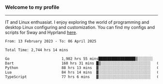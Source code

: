### Welcome to my profile

---

IT and Linux enthuasiat. I enjoy exploring the world of programming and desktop Linux configuring and customization. You can find my configs and scripts for Sway and Hyprland [here](https://github.com/uroborosq/mess-of-linux-configurations).

<!-- <div display="block">
 	<img align="left" width="48%" alt="isocalendar" src=".github/metrics/isocalendar_metrics.svg" />
	<img align="center" width="48%" alt="contributions" src=".github/metrics/contributions_metrics.svg" />
	<img align="center" alt="languages" src=".github/metrics/languages_metrics.svg" />
</div> -->

<!-- ![](https://komarev.com/ghpvc/?username=uroborosq&color=success&style=flat-square) -->
<!-- [](https://img.shields.io/github/last-commit/uroborosq/uroborosq?label=Profile%20updated&style=flat-square) -->

<!--START_SECTION:waka-->

```txt
From: 13 February 2023 - To: 06 April 2025

Total Time: 2,744 hrs 14 mins

Go                        1,902 hrs 55 mins█████████████████▒░░░░░░░   68.72 %
Dart                      160 hrs 31 mins █▒░░░░░░░░░░░░░░░░░░░░░░░   05.80 %
Python                    88 hrs 13 mins  ▓░░░░░░░░░░░░░░░░░░░░░░░░   03.19 %
Lua                       84 hrs 14 mins  ▓░░░░░░░░░░░░░░░░░░░░░░░░   03.04 %
TypeScript                77 hrs 6 mins   ▓░░░░░░░░░░░░░░░░░░░░░░░░   02.78 %
```

<!--END_SECTION:waka-->

